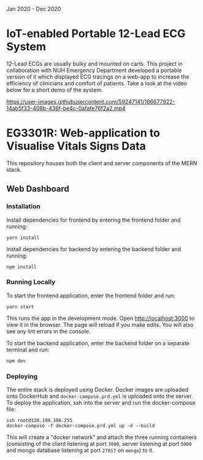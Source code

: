 Jan 2020 - Dec 2020
# IoT-enabled Portable 12-Lead ECG System

12-Lead ECGs are usually bulky and mounted on carts. This project in collaboration with NUH Emergency Department developed a portable version of it which displayed ECG tracings on a web-app to increase the efficiency of clinicians and comfort of patients. Take a look at the video below for a short demo of the system.

https://user-images.githubusercontent.com/59247141/186677922-14ab5f33-408b-436f-be4c-0afafe76f2a2.mp4



# EG3301R: Web-application to Visualise Vitals Signs Data
This repository houses both the client and server components of the MERN stack.

## Web Dashboard

### Installation

Install dependencies for frontend by entering the frontend folder and running:
```
yarn install
```
Install dependencies for backend by entering the backend folder and running:
```
npm install
```

### Running Locally

To start the frontend application, enter the frontend folder and run:
```
yarn start
```
This runs the app in the development mode. Open [http://localhost:3000](http://localhost:3000) to view it in the browser. The page will reload if you make edits. You will also see any lint errors in the console.

To start the backend application, enter the backend folder on a separate terminal and run:
```
npm dev
```

### Deploying

The entire stack is deployed using Docker. Docker images are uploaded onto DockerHub and `docker-compose.prd.yml` is uploaded onto the server. To deploy the application, ssh into the server and run the docker-compose file:
```
ssh root@128.199.106.255
docker-compose -f docker-compose.prd.yml up -d --build
```

This will create a "docker network" and attach the three running containers (consisting of the client listening at port `3000`, server listening at port `5000` and mongo database listening at port `27017` on `mongo`) to it.
